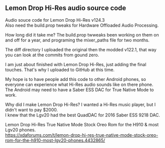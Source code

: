 ## Lemon Drop Hi-Res audio source code
Audio souce code for Lemon Drop Hi-Res v124.3<br>
Also need the build.prop tweaks for Hardware Offloaded Audio Processing.<br>

How long did it take me? The build.prop twweaks been working on them on and off for a year, and programing the mixer_paths file for two months.<br>

The diff directory I uploaded the original then the modded v122.1, that way you can look at the commits from gound zero.<br>

I am just about finished with Lemon Drop Hi-Res, just adding the final touches. That's why I uploaded to GitHub at this time.<br>

My hope is to have people add this code to other Android phones, so everyone can experience what Hi-Res audio sounds like on there phone.<br>
The Android may need to have a Saber ESS DAC for True Native Mode to work.<br>

Why did I make Lemon Drop Hi-Res? I wanted a Hi-Res music player, but I didn't want to pay $2000.<br>
I knew that the Lgv20 had the best QuadDAC for 2016 Saber ESS 9218 DAC.<br>


Lemon Drop Hi-Res True Native Mode Stock Oreo Rom for the H910 & most Lgv20 phones.<br>
https://xdaforums.com/t/lemon-drop-hi-res-true-native-mode-stock-oreo-rom-for-the-h910-most-lgv20-phones.4432865/
